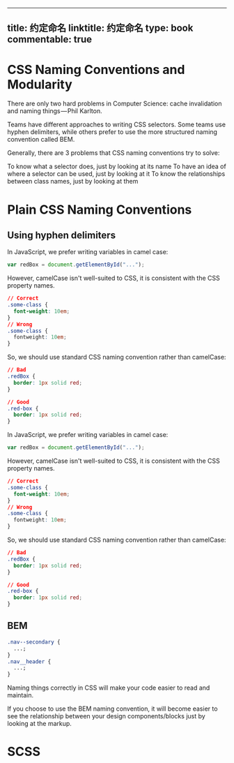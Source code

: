 
---
title: 约定命名
linktitle: 约定命名
type: book
commentable: true
---

# CSS Naming Conventions and Modularity

There are only two hard problems in Computer Science: cache invalidation and naming things — Phil Karlton.

Teams have different approaches to writing CSS selectors. Some teams use hyphen delimiters, while others prefer to use the more structured naming convention called BEM.

Generally, there are 3 problems that CSS naming conventions try to solve:

To know what a selector does, just by looking at its name
To have an idea of where a selector can be used, just by looking at it
To know the relationships between class names, just by looking at them

# Plain CSS Naming Conventions

## Using hyphen delimiters

In JavaScript, we prefer writing variables in camel case:

```js
var redBox = document.getElementById("...");
```

However, camelCase isn't well-suited to CSS, it is consistent with the CSS property names.

```css
// Correct
.some-class {
  font-weight: 10em;
}
// Wrong
.some-class {
  fontweight: 10em;
}
```

So, we should use standard CSS naming convention rather than camelCase:

```css
// Bad
.redBox {
  border: 1px solid red;
}

// Good
.red-box {
  border: 1px solid red;
}
```

In JavaScript, we prefer writing variables in camel case:

```js
var redBox = document.getElementById("...");
```

However, camelCase isn't well-suited to CSS, it is consistent with the CSS property names.

```css
// Correct
.some-class {
  font-weight: 10em;
}
// Wrong
.some-class {
  fontweight: 10em;
}
```

So, we should use standard CSS naming convention rather than camelCase:

```css
// Bad
.redBox {
  border: 1px solid red;
}

// Good
.red-box {
  border: 1px solid red;
}
```

## BEM

```css
.nav--secondary {
  ...;
}
.nav__header {
  ...;
}
```

Naming things correctly in CSS will make your code easier to read and maintain.

If you choose to use the BEM naming convention, it will become easier to see the relationship between your design components/blocks just by looking at the markup.

# SCSS

    